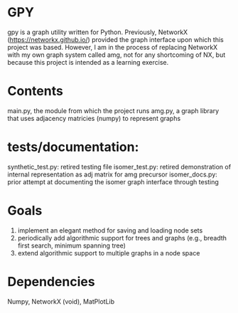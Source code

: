 # GPY
gpy is a graph utility written for Python. Previously, NetworkX (https://networkx.github.io/) provided the graph interface upon which this project was based. However, I am in the process of replacing NetworkX with my own graph system called amg, not for any shortcoming of NX, but because this project is intended as a learning exercise.

# Contents
main.py, the module from which the project runs
amg.py, a graph library that uses adjacency matricies (numpy) to represent graphs

# tests/documentation:
synthetic_test.py: retired testing file
isomer_test.py: retired demonstration of internal representation as adj matrix for amg precursor
isomer_docs.py: prior attempt at documenting the isomer graph interface through testing

# Goals
1. implement an elegant method for saving and loading node sets
2. periodically add algorithmic support for trees and graphs (e.g., breadth first search, minimum spanning tree)
3. extend algorithmic support to multiple graphs in a node space

# Dependencies
Numpy, NetworkX (void), MatPlotLib
